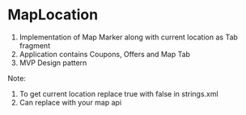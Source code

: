# MapLocation
1) Implementation of Map Marker along with current location as Tab fragment
2) Application contains Coupons, Offers and Map Tab
3) MVP Design pattern


Note: 
1) To get current location replace <bool name="use_hardcode_location">true</bool> with <bool name="use_hardcode_location">false</bool> in strings.xml
2) Can replace with your map api
